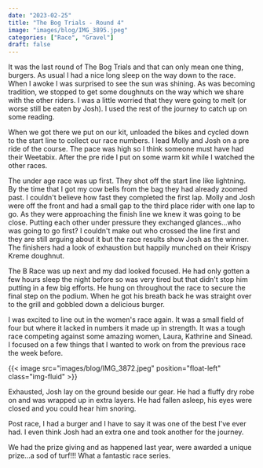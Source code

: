 ```yaml
---
date: "2023-02-25"
title: "The Bog Trials - Round 4"
image: "images/blog/IMG_3895.jpeg"
categories: ["Race", "Gravel"]
draft: false
---
```


It was the last round of The Bog Trials and that can only mean one thing, burgers. As usual I had a nice long sleep on the way down to the race. When I awoke I was surprised to see the sun was shining. As was becoming tradition, we stopped to get some doughnuts on the way which we share with the other riders. I was a little worried that they were going to melt (or worse still be eaten by Josh). I used the rest of the journey to catch up on some reading.

When we got there we put on our kit, unloaded the bikes and cycled down to the start line to collect our race numbers. I lead Molly and Josh on a pre ride of the course. The pace was high so I think someone must have had their Weetabix. After the pre ride I put on some warm kit while I watched the other races.

The under age race was up first. They shot off the start line like lightning. By the time that I got my cow bells from the bag they had already zoomed past. I couldn't believe how fast they completed the first lap. Molly and Josh were off the front and had a small gap to the third place rider with one lap to go. As they were approaching the finish line we knew it was going to be close. Putting each other under pressure they exchanged glances...who was going to go first? I couldn't make out who crossed the line first and they are still arguing about it but the race results show Josh as the winner. The finishers had a look of exhaustion but happily munched on their Krispy Kreme doughnut.

The B Race was up next and my dad looked focused. He had only gotten a few hours sleep the night before so was very tired but that didn't stop him putting in a few big efforts. He hung on throughout the race to secure the final step on the podium.  When he got his breath back he was straight over to the grill and gobbled down a delicious burger.  

I was excited to line out in the women's race again. It was a small field of four but where it lacked in numbers it made up in strength. It was a tough race competing against some amazing women, Laura, Kathrine and Sinead. I focused on a few things that I wanted to work on from the previous race the week before.

{{< image src="images/blog/IMG_3872.jpeg" position="float-left" class="img-fluid" >}}

Exhausted, Josh lay on the ground beside our gear. He had a fluffy dry robe on and was wrapped up in extra layers. He had fallen asleep, his eyes were closed and you could hear him snoring.

Post race, I had a burger and I have to say it was one of the best I've ever had. I even think Josh had an extra one and took another for the journey.

We had the prize giving and as happened last year, were awarded a unique prize...a sod of turf!!!  What a fantastic race series.
